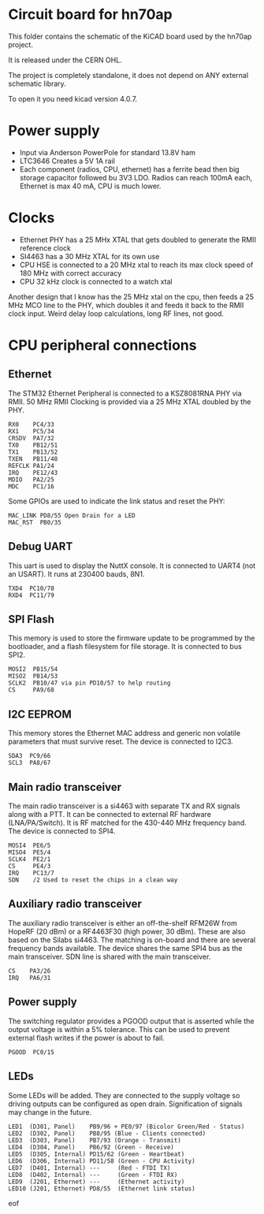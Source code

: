Circuit board for hn70ap
========================

This folder contains the schematic of the KiCAD board used by the hn70ap project.

It is released under the CERN OHL.

The project is completely standalone, it does not depend on ANY external schematic library.

To open it you need kicad version 4.0.7.

Power supply
============
 * Input via Anderson PowerPole for standard 13.8V ham
 * LTC3646 Creates a 5V 1A rail
 * Each component (radios, CPU, ethernet) has a ferrite bead then big storage capacitor followed bu 3V3 LDO. Radios can reach 100mA each, Ethernet is max 40 mA, CPU is much lower.
 
Clocks
======
 * Ethernet PHY has a 25 MHx XTAL that gets doubled to generate the RMII reference clock
 * SI4463 has a 30 MHz XTAL for its own use
 * CPU HSE is connected to a 20 MHz xtal to reach its max clock speed of 180 MHz with correct accuracy
 * CPU 32 kHz clock is connected to a watch xtal

Another design that I know has the 25 MHz xtal on the cpu, then feeds a 25 MHz MCO line to the PHY, which doubles it and feeds it back to the RMII clock input.
Weird delay loop calculations, long RF lines, not good.

CPU peripheral connections
==========================

Ethernet
--------

The STM32 Ethernet Peripheral is connected to a KSZ8081RNA PHY via RMII. 50 MHz RMII Clocking is provided via a 25 MHz XTAL doubled by the PHY.

```
RX0    PC4/33
RX1    PC5/34
CRSDV  PA7/32
TX0    PB12/51
TX1    PB13/52
TXEN   PB11/48
REFCLK PA1/24
IRQ    PE12/43
MDIO   PA2/25
MDC    PC1/16
```

Some GPIOs are used to indicate the link status and reset the PHY:

```
MAC_LINK PD8/55 Open Drain for a LED
MAC_RST  PB0/35
```

Debug UART
----------
This uart is used to display the NuttX console. It is connected to UART4 (not an USART). It runs at 230400 bauds, 8N1.

```
TXD4  PC10/78
RXD4  PC11/79
```

SPI Flash
---------
This memory is used to store the firmware update to be programmed by the bootloader, and a flash filesystem for file storage. It is connected to bus SPI2.

```
MOSI2  PB15/54
MISO2  PB14/53
SCLK2  PB10/47 via pin PD10/57 to help routing
CS     PA9/68
```

I2C EEPROM
----------
This memory stores the Ethernet MAC address and generic non volatile parameters that must survive reset. The device is connected to I2C3.

```
SDA3  PC9/66
SCL3  PA8/67
```

Main radio transceiver
----------------------
The main radio transceiver is a si4463 with separate TX and RX signals along with a PTT. It can be connected to external RF hardware (LNA/PA/Switch). It is RF matched for the 430-440 MHz frequency band. The device is connected to SPI4.

```
MOSI4  PE6/5
MISO4  PE5/4
SCLK4  PE2/1
CS     PE4/3
IRQ    PC13/7
SDN    /2 Used to reset the chips in a clean way
```

Auxiliary radio transceiver
---------------------------
The auxiliary radio transceiver is either an off-the-shelf RFM26W from HopeRF (20 dBm) or a RF4463F30 (high power, 30 dBm). These are also based on the Silabs si4463. The matching is on-board and there are several frequency bands available. The device shares the same SPI4 bus as the main transceiver. SDN line is shared with the main transceiver.

```
CS    PA3/26
IRQ   PA6/31
```

Power supply
------------
The switching regulator provides a PGOOD output that is asserted while the output voltage is within a 5% tolerance. This can be used to prevent external flash writes if the power is about to fail.

```
PGOOD  PC0/15
```

LEDs
----
Some LEDs will be added. They are connected to the supply voltage so driving outputs can be configured as open drain. Signification of signals may change in the future.

```
LED1  (D301, Panel)    PB9/96 + PE0/97 (Bicolor Green/Red - Status)
LED2  (D302, Panel)    PB8/95 (Blue - Clients connected)
LED3  (D303, Panel)    PB7/93 (Orange - Transmit)
LED4  (D304, Panel)    PB6/92 (Green - Receive)
LED5  (D305, Internal) PD15/62 (Green - Heartbeat)
LED6  (D306, Internal) PD11/58 (Green - CPU Activity)
LED7  (D401, Internal) ---     (Red - FTDI TX)
LED8  (D402, Internal) ---     (Green - FTDI RX)
LED9  (J201, Ethernet) ---     (Ethernet activity)
LED10 (J201, Ethernet) PD8/55  (Ethernet link status)
```

eof
